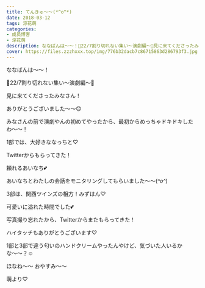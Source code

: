 ```yaml
---
title: てんきゅ〜〜(*^o^*)
date: 2018-03-12
tags: 涼花萌
categories: 
- 成员博客
- 涼花萌
description: ななばんは〜〜！🌸22/7割り切れない集い〜演劇編〜🌸見に来てくださったみなさん！ありがとうございました〜〜😊みなさんの前で演劇やんの初めてやっ...
cover: https://files.zzzhxxx.top/img/776b32dacb7c86715863d286793f3.jpg 
---
```









ななばんは〜〜！






🌸22/7割り切れない集い〜演劇編〜🌸



見に来てくださったみなさん！


ありがとうございました〜〜😊






みなさんの前で演劇やんの初めてやったから、最初からめっちゃドキドキしたわ〜〜！









1部では、大好きななっちと♡









Twitterからもらってきた！





頼れるあいなち💕




あいなちとわたしの会話をモニタリングしてもらいました〜〜(*^o^*)



















3部は、関西ツインズの相方！みずはん♡














可愛いに溢れた時間でした💕








写真撮り忘れたから、Twitterからまたもらってきた！












ハイタッチもありがとうございます♡







1部と3部で違う匂いのハンドクリームやったんやけど、気づいた人いるかな〜〜？☺️









ほなね〜〜
おやすみ〜〜




萌より♡


